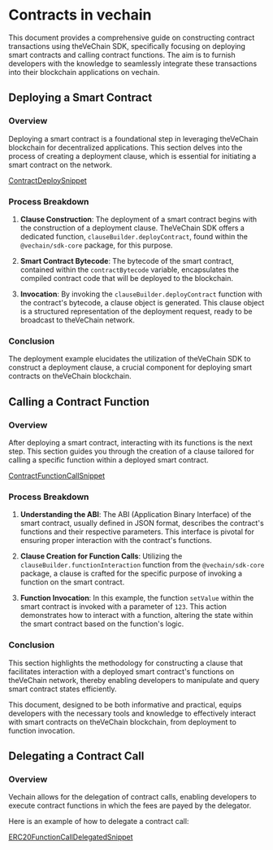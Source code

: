 # Contracts in vechain

This document provides a comprehensive guide on constructing contract transactions using theVeChain SDK, specifically focusing on deploying smart contracts and calling contract functions. The aim is to furnish developers with the knowledge to seamlessly integrate these transactions into their blockchain applications on vechain.

## Deploying a Smart Contract

### Overview

Deploying a smart contract is a foundational step in leveraging theVeChain blockchain for decentralized applications. This section delves into the process of creating a deployment clause, which is essential for initiating a smart contract on the network.

[ContractDeploySnippet](examples/contracts/contract-deploy.ts)

### Process Breakdown

1. **Clause Construction**: The deployment of a smart contract begins with the construction of a deployment clause. TheVeChain SDK offers a dedicated function, `clauseBuilder.deployContract`, found within the `@vechain/sdk-core` package, for this purpose.

2. **Smart Contract Bytecode**: The bytecode of the smart contract, contained within the `contractBytecode` variable, encapsulates the compiled contract code that will be deployed to the blockchain.

3. **Invocation**: By invoking the `clauseBuilder.deployContract` function with the contract's bytecode, a clause object is generated. This clause object is a structured representation of the deployment request, ready to be broadcast to theVeChain network.

### Conclusion

The deployment example elucidates the utilization of theVeChain SDK to construct a deployment clause, a crucial component for deploying smart contracts on theVeChain blockchain.

## Calling a Contract Function

### Overview

After deploying a smart contract, interacting with its functions is the next step. This section guides you through the creation of a clause tailored for calling a specific function within a deployed smart contract.

[ContractFunctionCallSnippet](examples/contracts/contract-function-call.ts)

### Process Breakdown

1. **Understanding the ABI**: The ABI (Application Binary Interface) of the smart contract, usually defined in JSON format, describes the contract's functions and their respective parameters. This interface is pivotal for ensuring proper interaction with the contract's functions.

2. **Clause Creation for Function Calls**: Utilizing the `clauseBuilder.functionInteraction` function from the `@vechain/sdk-core` package, a clause is crafted for the specific purpose of invoking a function on the smart contract.

3. **Function Invocation**: In this example, the function `setValue` within the smart contract is invoked with a parameter of `123`. This action demonstrates how to interact with a function, altering the state within the smart contract based on the function's logic.

### Conclusion

This section highlights the methodology for constructing a clause that facilitates interaction with a deployed smart contract's functions on theVeChain network, thereby enabling developers to manipulate and query smart contract states efficiently.

This document, designed to be both informative and practical, equips developers with the necessary tools and knowledge to effectively interact with smart contracts on theVeChain blockchain, from deployment to function invocation.

## Delegating a Contract Call

### Overview

Vechain allows for the delegation of contract calls, enabling developers to execute contract functions in which the fees are payed by the delegator.

Here is an example of how to delegate a contract call:

[ERC20FunctionCallDelegatedSnippet](examples/contracts/contract-delegation-ERC20.ts)